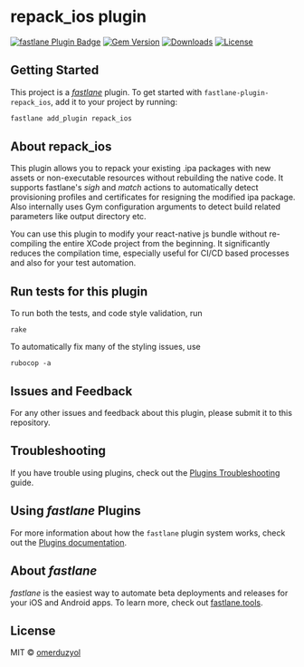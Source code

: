 # repack_ios plugin

[![fastlane Plugin Badge](https://rawcdn.githack.com/fastlane/fastlane/master/fastlane/assets/plugin-badge.svg)](https://rubygems.org/gems/fastlane-plugin-repack_ios)
[![Gem Version](https://badge.fury.io/rb/fastlane-plugin-repack_ios.svg)](https://badge.fury.io/rb/fastlane-plugin-repack_ios)
[![Downloads](https://img.shields.io/gem/dt/fastlane-plugin-repack_ios.svg?style=flat)](https://rubygems.org/gems/fastlane-plugin-repack_ios)
[![License](https://img.shields.io/badge/license-MIT-green.svg?style=flat)](https://github.com/creaworks-labs/fastlane-plugin-repack-ios/blob/master/LICENSE)

## Getting Started

This project is a [_fastlane_](https://github.com/fastlane/fastlane) plugin. To get started with `fastlane-plugin-repack_ios`, add it to your project by running:

```bash
fastlane add_plugin repack_ios
```

## About repack_ios

This plugin allows you to repack your existing .ipa packages with new assets or non-executable resources without rebuilding the native code. It supports fastlane's *sigh* and *match* actions to automatically detect provisioning profiles and certificates for resigning the modified ipa package. Also internally uses Gym configuration arguments to detect build related parameters like output directory etc.

You can use this plugin to modify your react-native js bundle without re-compiling the entire XCode project from the beginning. It significantly reduces the compilation time, especially useful for CI/CD based processes and also for your test automation.

## Run tests for this plugin

To run both the tests, and code style validation, run

```
rake
```

To automatically fix many of the styling issues, use
```
rubocop -a
```

## Issues and Feedback

For any other issues and feedback about this plugin, please submit it to this repository.

## Troubleshooting

If you have trouble using plugins, check out the [Plugins Troubleshooting](https://docs.fastlane.tools/plugins/plugins-troubleshooting/) guide.

## Using _fastlane_ Plugins

For more information about how the `fastlane` plugin system works, check out the [Plugins documentation](https://docs.fastlane.tools/plugins/create-plugin/).

## About _fastlane_

_fastlane_ is the easiest way to automate beta deployments and releases for your iOS and Android apps. To learn more, check out [fastlane.tools](https://fastlane.tools).

## License

MIT © [omerduzyol](https://github.com/omerduzyol)
